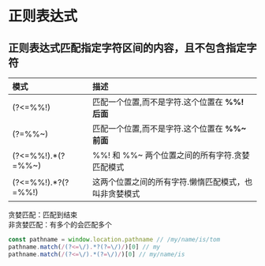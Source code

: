 # 正则表达式

## 正则表达式匹配指定字符区间的内容，且不包含指定字符

|模式|描述|
|:---|:---|
|(?<=%%!)|匹配一个位置,而不是字符.这个位置在 **%%! 后面**|
|(?=%%~)|匹配一个位置,而不是字符.这个位置在 **%%~ 前面**|
|(?<=%%!).*(?=%%~)|%%! 和 %%~ 两个位置之间的所有字符.贪婪匹配模式|
|(?<=%%!).*?(?=%%!)|这两个位置之间的所有字符.懒惰匹配模式，也叫非贪婪模式|


贪婪匹配：匹配到结束<br/>
非贪婪匹配：有多个的会匹配多个

```javascript
const pathname = window.location.pathname // /my/name/is/tom
pathname.match(/(?<=\/).*?(?=\/)/)[0] // my
pathname.match(/(?<=\/).*(?=\/)/)[0] // my/name/is
```
